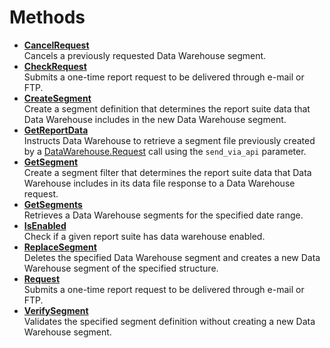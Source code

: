 # Methods

 

- **[CancelRequest](../methods/r_CancelRequest.md)**  
 Cancels a previously requested Data Warehouse segment.
- **[CheckRequest](../methods/r_CheckRequest.md)**  
 Submits a one-time report request to be delivered through e-mail or FTP.
- **[CreateSegment](../methods/r_createSegment.md)**  
 Create a segment definition that determines the report suite data that Data Warehouse includes in the new Data Warehouse segment.
- **[GetReportData](../methods/r_getReportData.md)**  
 Instructs Data Warehouse to retrieve a segment file previously created by a [DataWarehouse.Request](r_request.md#) call using the `send_via_api` parameter.
- **[GetSegment](../sample_code/r_getSegment.md)**  
 Create a segment filter that determines the report suite data that Data Warehouse includes in its data file response to a Data Warehouse request.
- **[GetSegments](../methods/r_getSegments.md)**  
 Retrieves a Data Warehouse segments for the specified date range.
- **[IsEnabled](../methods/r_IsEnabled.md)**  
 Check if a given report suite has data warehouse enabled.
- **[ReplaceSegment](../methods/r_replaceSegment.md)**  
 Deletes the specified Data Warehouse segment and creates a new Data Warehouse segment of the specified structure.
- **[Request](../methods/r_request.md)**  
 Submits a one-time report request to be delivered through e-mail or FTP.
- **[VerifySegment](../methods/r_verifySegment.md)**  
Validates the specified segment definition without creating a new Data Warehouse segment.

